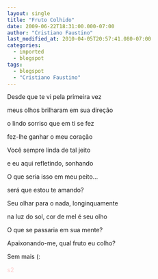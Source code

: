 ```yaml
---
layout: single
title: "Fruto Colhido"
date: 2009-06-22T18:31:00.000-07:00
author: "Cristiano Faustino"
last_modified_at: 2010-04-05T20:57:41.080-07:00
categories:
  - imported
  - blogspot
tags:
  - blogspot
  - "Cristiano Faustino"
---
```


Desde que te vi pela primeira vez

meus olhos brilharam em sua direção

o lindo sorriso que em ti se fez

fez-lhe ganhar o meu coração



Você sempre linda de tal jeito

e eu aqui refletindo, sonhando

O que seria isso em meu peito...

será que estou te amando?



Seu olhar para o nada, longinquamente

na luz do sol, cor de mel é seu olho

O que se passaria em sua mente?

Apaixonando-me, qual fruto eu colho?







Sem mais (:

<span style="color: rgb(255, 204, 204);">s2